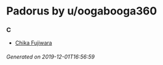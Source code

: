# Padorus by u/oogabooga360

### C
* [Chika Fujiwara](https://github.com/shadow578/Project-Padoru/blob/master/table-of-contents/characters/ChikaFujiwara.md)

###### Generated on 2019-12-01T16:56:59
